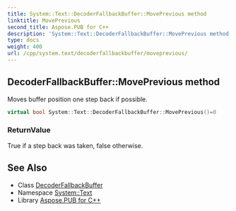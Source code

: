 ```yaml
---
title: System::Text::DecoderFallbackBuffer::MovePrevious method
linktitle: MovePrevious
second_title: Aspose.PUB for C++
description: 'System::Text::DecoderFallbackBuffer::MovePrevious method. Moves buffer position one step back if possible in C++.'
type: docs
weight: 400
url: /cpp/system.text/decoderfallbackbuffer/moveprevious/
---
```

## DecoderFallbackBuffer::MovePrevious method


Moves buffer position one step back if possible.

```cpp
virtual bool System::Text::DecoderFallbackBuffer::MovePrevious()=0
```


### ReturnValue

True if a step back was taken, false otherwise.

## See Also

* Class [DecoderFallbackBuffer](../)
* Namespace [System::Text](../../)
* Library [Aspose.PUB for C++](../../../)
